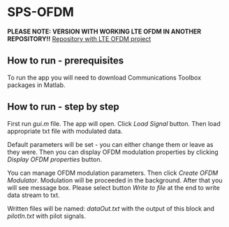 # SPS-OFDM

**PLEASE NOTE: VERSION WITH WORKING LTE OFDM IN ANOTHER REPOSITORY!!**
[Repository with LTE OFDM project](https://github.com/sylwiabadur/SPS-LTE-OFDM)

## How to run - prerequisites
To run the app you will need to download Communications Toolbox packages in Matlab.

## How to run - step by step
First run *gui.m* file. The app will open. 
Click *Load Signal* button. Then load appropriate txt file with modulated data.

Default parameters will be set - you can either change them or leave as they were. Then you can display OFDM modulation properties by clicking *Display OFDM properties* button.

You can manage OFDM modulation parameters. Then click *Create OFDM Modulator*. Modulation will be proceeded in the background. After that you will see message box. Please select button *Write to file* at the end to write data stream to txt.

Written files will be named: *dataOut.txt* with the output of this block and *pilotIn.txt* with pilot signals.
